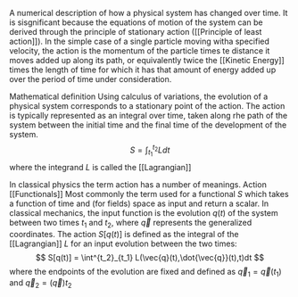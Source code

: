A numerical description of how a physical system has changed over time. It is sisgnificant because the equations of motion of the system can be derived through the principle of stationary action ([[Principle of least action]]). In the simple case of a single particle moving witha  specified velocity, the action is the momentum of the particle times te distance it moves added up along its path, or equivalently twice the [[Kinetic Energy]] times the length of time for which it has that amount of energy added up over the period of time under consideration. 

Mathematical definition 
Using calculus of variations, the evolution of a physical system corresponds to a stationary point of the action.
The action is typically represented as an integral over time, taken along rhe path of the system between the initial time and the final time of the development of the system. 
$$
S = \int^{t_2}_{t_1} L dt
$$
where the integrand $L$ is called the [[Lagrangian]]

In classical physics the term action has a number of meanings. 
Action [[Functionals]]
Most commonly the term used for a functional $S$ which takes a function of time and (for fields) space as input and return a scalar. In classical mechanics, the input function is the evolution $q(t)$ of the system between two times $t_1$ and $t_2$, where $\vec{q}$ represents the generalized coordinates. The action $S[q(t)]$ is defined as the integral of the [[Lagrangian]] $L$ for an input evolution between the two times:
$$
S[q(t)] = \int^{t_2}_{t_1} L(\vec{q}(t),\dot{\vec{q}}(t),t)dt
$$
where the endpoints of the evolution are fixed and defined as $\vec{q}_1 = \vec{q}(t_1)$ and $\vec{q}_2 = (\vec{q})t_2$